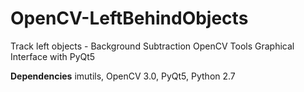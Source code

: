 # OpenCV-LeftBehindObjects

Track left objects - Background Subtraction
OpenCV Tools
Graphical Interface with PyQt5

**Dependencies**
imutils,
OpenCV 3.0,
PyQt5,
Python 2.7
